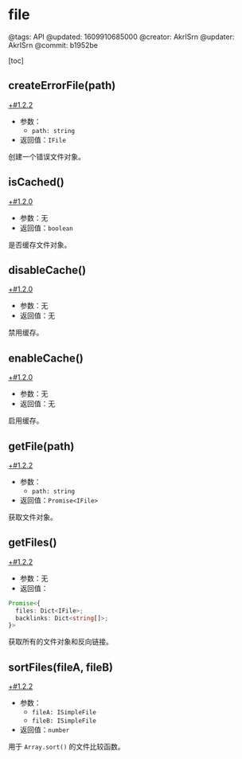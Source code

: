 # file

@tags: API
@updated: 1609910685000
@creator: AkrISrn
@updater: AkrISrn
@commit: b1952be

[toc]

## createErrorFile(path)

[+#1.2.2](/snippets/version-when-last-update.md)

- 参数：
    - `path: string`
- 返回值：`IFile`

创建一个错误文件对象。

## isCached()

[+#1.2.0](/snippets/version-when-last-update.md)

- 参数：无
- 返回值：`boolean`

是否缓存文件对象。

## disableCache()

[+#1.2.0](/snippets/version-when-last-update.md)

- 参数：无
- 返回值：无

禁用缓存。

## enableCache()

[+#1.2.0](/snippets/version-when-last-update.md)

- 参数：无
- 返回值：无

启用缓存。

## getFile(path)

[+#1.2.2](/snippets/version-when-last-update.md)

- 参数：
    - `path: string`
- 返回值：`Promise<IFile>`

获取文件对象。

## getFiles()

[+#1.2.2](/snippets/version-when-last-update.md)

- 参数：无
- 返回值：

```ts
Promise<{
  files: Dict<IFile>;
  backlinks: Dict<string[]>;
}>
```

获取所有的文件对象和反向链接。

## sortFiles(fileA, fileB)

[+#1.2.2](/snippets/version-when-last-update.md)

- 参数：
    - `fileA: ISimpleFile`
    - `fileB: ISimpleFile`
- 返回值：`number`

用于 `Array.sort()` 的文件比较函数。
